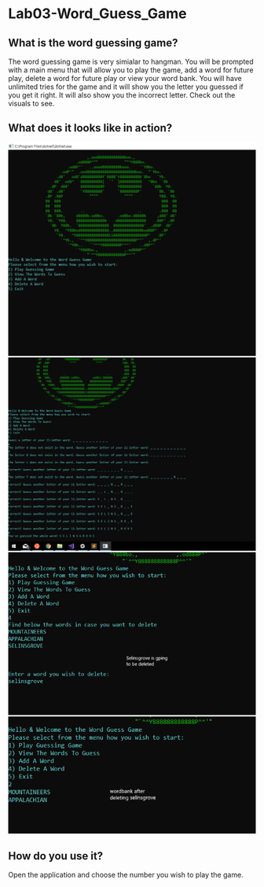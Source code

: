 # Lab03-Word_Guess_Game

## What is the word guessing game?
The word guessing game is very simialar to hangman. You will be prompted with a main menu that will allow you to play the game, add a word for future play, delete a word for future play or view your word bank. You will have unlimited tries for the game and it will show you the letter you guessed if you get it right. It will also show you the incorrect letter. Check out the visuals to see.


## What does it looks like in action?
![mainmenu](https://github.com/Bigrig72/Lab03-Word_Guess_Game/blob/master/WordGuess/assets/homePage-WordGuess.PNG)
![gameInAction](https://github.com/Bigrig72/Lab03-Word_Guess_Game/blob/master/WordGuess/assets/gameInAction.PNG)
![wordToBeDeleted](https://github.com/Bigrig72/Lab03-Word_Guess_Game/blob/master/WordGuess/assets/showing%20word%20to%20be%20deleted.png)
![wordDeleted](https://github.com/Bigrig72/Lab03-Word_Guess_Game/blob/master/WordGuess/assets/showingworddeleted.png)

## How do you use it?
Open the application and choose the number you wish to play the game.

 
